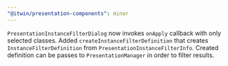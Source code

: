 ```yaml
---
"@itwin/presentation-components": minor
---
```


`PresentationInstanceFilterDialog` now invokes `onApply` callback with only selected classes.
Added `createInstanceFilterDefinition` that creates `InstanceFilterDefinition` from `PresentationInstanceFilterInfo`. Created definition can be passes to `PresentationManager` in order to filter results.
